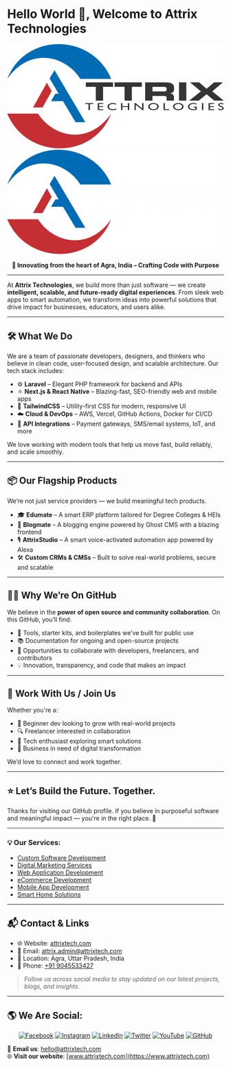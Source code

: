 # Hello World 👋, Welcome to Attrix Technologies

![Attrix Technologies Logo](https://raw.githubusercontent.com/attrixtech/.github/514577144a206509fcc1520ba7c97faa0c1f324f/logo-dark.svg#gh-light-mode-only)
![Attrix Technologies Logo](https://raw.githubusercontent.com/attrixtech/.github/514577144a206509fcc1520ba7c97faa0c1f324f/logo-light.svg#gh-dark-mode-only)

<p align="center"><strong>🚀 Innovating from the heart of Agra, India – Crafting Code with Purpose</strong></p>

---

At **Attrix Technologies**, we build more than just software — we create **intelligent, scalable, and future-ready digital experiences**. From sleek web apps to smart automation, we transform ideas into powerful solutions that drive impact for businesses, educators, and users alike.

---

## 🛠️ What We Do

We are a team of passionate developers, designers, and thinkers who believe in clean code, user-focused design, and scalable architecture. Our tech stack includes:

- ⚙️ **Laravel** – Elegant PHP framework for backend and APIs  
- ⚛️ **Next.js & React Native** – Blazing-fast, SEO-friendly web and mobile apps  
- 🎨 **TailwindCSS** – Utility-first CSS for modern, responsive UI  
- ☁️ **Cloud & DevOps** – AWS, Vercel, GitHub Actions, Docker for CI/CD  
- 📡 **API Integrations** – Payment gateways, SMS/email systems, IoT, and more  

We love working with modern tools that help us move fast, build reliably, and scale smoothly.

---

## 📦 Our Flagship Products

We’re not just service providers — we build meaningful tech products.

- 🎓 **Edumate** – A smart ERP platform tailored for Degree Colleges & HEIs  
- 📝 **Blogmate** – A blogging engine powered by Ghost CMS with a blazing frontend  
- 🎙️ **AttrixStudio** – A smart voice-activated automation app powered by Alexa  
- 🛠️ **Custom CRMs & CMSs** – Built to solve real-world problems, secure and scalable  

---

## 👨‍💻 Why We’re On GitHub

We believe in the **power of open source and community collaboration**. On this GitHub, you’ll find:

- 🔧 Tools, starter kits, and boilerplates we’ve built for public use  
- 📚 Documentation for ongoing and open-source projects  
- 🤝 Opportunities to collaborate with developers, freelancers, and contributors  
- 💡 Innovation, transparency, and code that makes an impact  

---

## 🤝 Work With Us / Join Us

Whether you're a:

- 🌱 Beginner dev looking to grow with real-world projects  
- 🔍 Freelancer interested in collaboration  
- 🧠 Tech enthusiast exploring smart solutions  
- 🏢 Business in need of digital transformation

We’d love to connect and work together.

---

## ⭐ Let’s Build the Future. Together.

Thanks for visiting our GitHub profile. If you believe in purposeful software and meaningful impact — you're in the right place. 🙌

---


### 💡 Our Services:

- [Custom Software Development](https://www.attrixtech.com/custom-software-development)
- [Digital Marketing Services](https://www.attrixtech.com/digital-marketing)
- [Web Application Development](https://www.attrixtech.com/web-development)
- [eCommerce Development](https://www.attrixtech.com/ecommerce-development)
- [Mobile App Development](https://www.attrixtech.com/services/mobile-app-development)
- [Smart Home Solutions](https://www.attrixtech.com/smart-home-solutions)

---

## 📬 Contact & Links

- 🌐 Website: [attrixtech.com](https://www.attrixtech.com)  
- 📧 Email: [attrix.admin@attrixtech.com](mailto:attrix.admin@attrixtech.com)  
- 📍 Location: Agra, Uttar Pradesh, India  
- 📱 Phone: [+91 9045533427](tel:+919045533427)

> _Follow us across social media to stay updated on our latest projects, blogs, and insights._

---


## 🌎 We Are Social:

<div align="center">

[![Facebook](https://img.shields.io/badge/Facebook-1877F2?style=for-the-badge&logo=facebook&logoColor=white)](https://facebook.com/attrixtech)
[![Instagram](https://img.shields.io/badge/Instagram-E4405F?style=for-the-badge&logo=instagram&logoColor=white)](https://instagram.com/attrixtech)
[![LinkedIn](https://img.shields.io/badge/LinkedIn-0077B5?style=for-the-badge&logo=linkedin&logoColor=white)](https://linkedin.com/company/attrix-technologies)
[![Twitter](https://img.shields.io/badge/Twitter-000000?style=for-the-badge&logo=x&logoColor=white)](https://twitter.com/attrixtech)
[![YouTube](https://img.shields.io/badge/YouTube-FF0000?style=for-the-badge&logo=youtube&logoColor=white)](https://www.youtube.com/@AttrixTechnologies)
[![GitHub](https://img.shields.io/badge/GitHub-181717?style=for-the-badge&logo=github&logoColor=white)](https://github.com/attrixtech)

</div>


📩 **Email us**: [hello@attrixtech.com](mailto:hello@attrixtech.com)  
🌐 **Visit our website**: [www.attrixtech.com](https://www.attrixtech.com)
